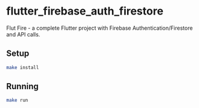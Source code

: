 # flutter_firebase_auth_firestore

Flut Fire - a complete Flutter project with Firebase Authentication/Firestore and API calls.

## Setup

```bash
make install
```

## Running

```bash
make run
```
